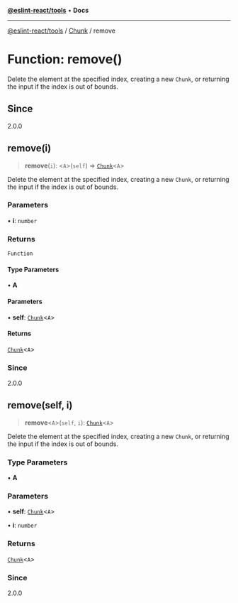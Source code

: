 [**@eslint-react/tools**](../../../README.md) • **Docs**

***

[@eslint-react/tools](../../../README.md) / [Chunk](../README.md) / remove

# Function: remove()

Delete the element at the specified index, creating a new `Chunk`,
or returning the input if the index is out of bounds.

## Since

2.0.0

## remove(i)

> **remove**(`i`): \<`A`\>(`self`) => [`Chunk`](../interfaces/Chunk.md)\<`A`\>

Delete the element at the specified index, creating a new `Chunk`,
or returning the input if the index is out of bounds.

### Parameters

• **i**: `number`

### Returns

`Function`

#### Type Parameters

• **A**

#### Parameters

• **self**: [`Chunk`](../interfaces/Chunk.md)\<`A`\>

#### Returns

[`Chunk`](../interfaces/Chunk.md)\<`A`\>

### Since

2.0.0

## remove(self, i)

> **remove**\<`A`\>(`self`, `i`): [`Chunk`](../interfaces/Chunk.md)\<`A`\>

Delete the element at the specified index, creating a new `Chunk`,
or returning the input if the index is out of bounds.

### Type Parameters

• **A**

### Parameters

• **self**: [`Chunk`](../interfaces/Chunk.md)\<`A`\>

• **i**: `number`

### Returns

[`Chunk`](../interfaces/Chunk.md)\<`A`\>

### Since

2.0.0
